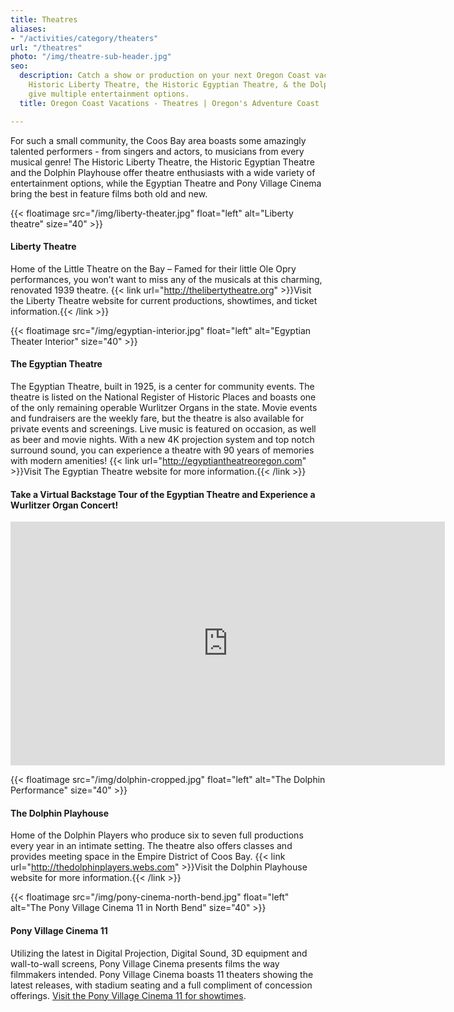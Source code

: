 ```yaml
---
title: Theatres
aliases:
- "/activities/category/theaters"
url: "/theatres"
photo: "/img/theatre-sub-header.jpg"
seo:
  description: Catch a show or production on your next Oregon Coast vacatopm! The
    Historic Liberty Theatre, the Historic Egyptian Theatre, & the Dolphin Playhouse
    give multiple entertainment options.
  title: Oregon Coast Vacations - Theatres | Oregon's Adventure Coast

---
```

For such a small community, the Coos Bay area boasts some amazingly talented performers - from singers and actors, to musicians from every musical genre! The Historic Liberty Theatre, the Historic Egyptian Theatre and the Dolphin Playhouse offer theatre enthusiasts with a wide variety of entertainment options, while the Egyptian Theatre and Pony Village Cinema bring the best in feature films both old and new.

{{< floatimage src="/img/liberty-theater.jpg" float="left" alt="Liberty theatre" size="40" >}}

#### Liberty Theatre

Home of the Little Theatre on the Bay – Famed for their little Ole Opry performances, you won’t want to miss any of the musicals at this charming, renovated 1939 theatre. {{< link url="http://thelibertytheatre.org" >}}Visit the Liberty Theatre website for current productions, showtimes, and ticket information.{{< /link >}}
<div class="clearfix"></div>

{{< floatimage src="/img/egyptian-interior.jpg" float="left" alt="Egyptian Theater Interior" size="40" >}}

#### The Egyptian Theatre

The Egyptian Theatre, built in 1925, is a center for community events. The theatre is listed on the National Register of Historic Places and boasts one of the only remaining operable Wurlitzer Organs in the state. Movie events and fundraisers are the weekly fare, but the theatre is also available for private events and screenings. Live music is featured on occasion, as well as beer and movie nights. With a new 4K projection system and top notch surround sound, you can experience a theatre with 90 years of memories with modern amenities! {{< link url="http://egyptiantheatreoregon.com" >}}Visit The Egyptian Theatre website for more information.{{< /link >}}

<div class="margin-25px-top"></div>

#### Take a Virtual Backstage Tour of the Egyptian Theatre and Experience a Wurlitzer Organ Concert!

<iframe src="https://www.facebook.com/plugins/video.php?href=https%3A%2F%2Fwww.facebook.com%2FThatOregonLife%2Fvideos%2F1769505299814563%2F&show_text=0&width=695" width="695" height="390" style="border:none;overflow:hidden" scrolling="no" frameborder="0" allowTransparency="true" allowFullScreen="true"></iframe>

<div class="margin-50px-top"></div>

{{< floatimage src="/img/dolphin-cropped.jpg" float="left" alt="The Dolphin Performance" size="40" >}}

#### The Dolphin Playhouse

Home of the Dolphin Players who produce six to seven full productions every year in an intimate setting. The theatre also offers classes and provides meeting space in the Empire District of Coos Bay. {{< link url="http://thedolphinplayers.webs.com" >}}Visit the Dolphin Playhouse website for more information.{{< /link >}}  
<div class="clearfix"></div>

{{< floatimage src="/img/pony-cinema-north-bend.jpg" float="left" alt="The Pony Village Cinema 11 in North Bend" size="40" >}}

#### **Pony Village Cinema 11**

Utilizing the latest in Digital Projection, Digital Sound, 3D equipment and wall-to-wall screens, Pony Village Cinema presents films the way filmmakers intended. Pony Village Cinema boasts 11 theaters showing the latest releases, with stadium seating and a full compliment of concession offerings. [Visit the Pony Village Cinema 11 for showtimes](https://www.catheatres.com/SectionIndex.asp?SectionID=34).